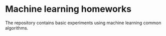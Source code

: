 # Machine learning homeworks
The repository contains basic experiments using machine learning common algorithms.
